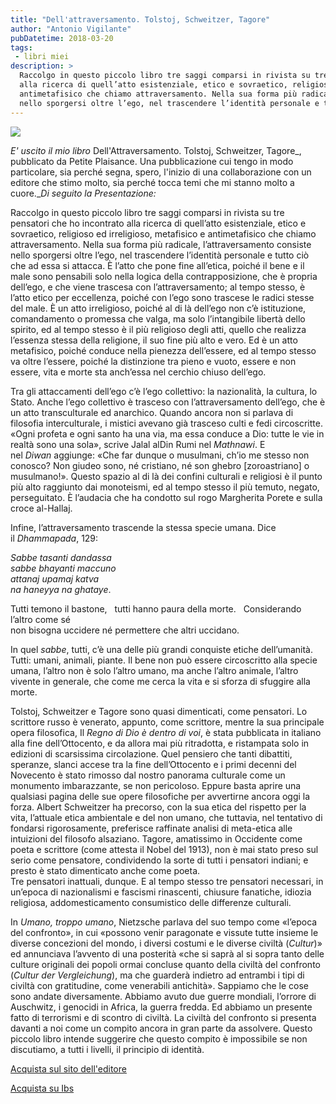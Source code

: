```yaml
---
title: "Dell'attraversamento. Tolstoj, Schweitzer, Tagore"
author: "Antonio Vigilante"
pubDatetime: 2018-03-20
tags:
 - libri miei
description: >
  Raccolgo in questo piccolo libro tre saggi comparsi in rivista su tre pensatori che ho incontrato
  alla ricerca di quell’atto esistenziale, etico e sovraetico, religioso ed irreligioso, metafisico e 
  antimetafisico che chiamo attraversamento. Nella sua forma più radicale, l’attraversamento consiste 
  nello sporgersi oltre l’ego, nel trascendere l’identità personale e tutto ciò che ad essa si attacca.
---
```


![](/images/copertina_attr.jpg)

_E' uscito il mio libro_ Dell'Attraversamento. Tolstoj, Schweitzer, Tagore_, pubblicato da Petite Plaisance. Una pubblicazione cui tengo in modo particolare, sia perché segna, spero, l'inizio di una collaborazione con un editore che stimo molto, sia perché tocca temi che mi stanno molto a cuore.__Di seguito la Presentazione:_  

  

Raccolgo in questo piccolo libro tre saggi comparsi in rivista su tre pensatori che ho incontrato alla ricerca di quell’atto esistenziale, etico e sovraetico, religioso ed irreligioso, metafisico e antimetafisico che chiamo attraversamento. Nella sua forma più radicale, l’attraversamento consiste nello sporgersi oltre l’ego, nel trascendere l’identità personale e tutto ciò che ad essa si attacca. È l’atto che pone fine all’etica, poiché il bene e il male sono pensabili solo nella logica della contrapposizione, che è propria dell’ego, e che viene trascesa con l’attraversamento; al tempo stesso, è l’atto etico per eccellenza, poiché con l’ego sono trascese le radici stesse del male. È un atto irreligioso, poiché al di là dell’ego non c’è istituzione, comandamento o promessa che valga, ma solo l’intangibile libertà dello spirito, ed al tempo stesso è il più religioso degli atti, quello che realizza l’essenza stessa della religione, il suo fine più alto e vero. Ed è un atto metafisico, poiché conduce nella pienezza dell’essere, ed al tempo stesso va oltre l’essere, poiché la distinzione tra pieno e vuoto, essere e non essere, vita e morte sta anch’essa nel cerchio chiuso dell’ego.

Tra gli attaccamenti dell’ego c’è l’ego collettivo: la nazionalità, la cultura, lo Stato. Anche l’ego collettivo è trasceso con l’attraversamento dell’ego, che è un atto transculturale ed anarchico. Quando ancora non si parlava di filosofia interculturale, i mistici avevano già trasceso culti e fedi circoscritte. «Ogni profeta e ogni santo ha una via, ma essa conduce a Dio: tutte le vie in realtà sono una sola», scrive Jalal alDin Rumi nel _Mathnawi_. E nel _Diwan_ aggiunge: «Che far dunque o musulmani, ch’io me stesso non conosco? Non giudeo sono, né cristiano, né son ghebro \[zoroastriano\] o musulmano!». Questo spazio al di là dei confini culturali e religiosi è il punto più alto raggiunto dai monoteismi, ed al tempo stesso il più temuto, negato, perseguitato. È l’audacia che ha condotto sul rogo Margherita Porete e sulla croce al-Hallaj. 

Infine, l’attraversamento trascende la stessa specie umana. Dice il _Dhammapada_, 129: 

_Sabbe tasanti dandassa_    
_sabbe bhayanti maccuno_   
_attanaj upamaj katva_   
_na haneyya na ghataye_.   

Tutti temono il bastone,           
tutti hanno paura della morte.           
Considerando l’altro come sé   
non bisogna uccidere né permettere che altri uccidano.    

In quel _sabbe_, tutti, c’è una delle più grandi conquiste etiche dell’uma­nità. Tutti: umani, animali, piante. Il bene non può essere circoscritto alla specie umana, l’altro non è solo l’altro umano, ma anche l’altro animale, l’altro vivente in generale, che come me cerca la vita e si sforza di sfuggire alla morte. 

  
Tolstoj, Schweitzer e Tagore sono quasi dimenticati, come pensatori. Lo scrittore russo è venerato, appunto, come scrittore, mentre la sua principale opera filosofica, Il _Regno di Dio è dentro di voi_, è stata pubblicata in italiano alla fine dell’Ottocento, e da allora mai più ritradotta, e ristampata solo in edizioni di scarsissima circolazione. Quel pensiero che tanti dibattiti, speranze, slanci accese tra la fine dell’Ottocento e i primi decenni del Novecento è stato rimosso dal nostro panorama culturale come un monumento imbarazzante, se non pericoloso. Eppure basta aprire una qualsiasi pagina delle sue opere filosofiche per avvertirne ancora oggi la forza. Albert Schweitzer ha precorso, con la sua etica del rispetto per la vita, l’attuale etica ambientale e del non umano, che tuttavia, nel tentativo di fondarsi rigorosamente, preferisce raffinate analisi di meta-etica alle intuizioni del filosofo alsaziano. Tagore, amatissimo in Occidente come poeta e scrittore (come attesta il Nobel del 1913), non è mai stato preso sul serio come pensatore, condividendo la sorte di tutti i pensatori indiani; e presto è stato dimenticato anche come poeta.  
Tre pensatori inattuali, dunque. E al tempo stesso tre pensatori necessari, in un’epoca di nazionalismi e fascismi rinascenti, chiusure fanatiche, idiozia religiosa, addomesticamento consumistico delle differenze culturali. 

In _Umano, troppo umano_, Nietzsche parlava del suo tempo come «l’epoca del confronto», in cui «possono venir paragonate e vissute tutte insieme le diverse concezioni del mondo, i diversi costumi e le diverse civiltà (_Cultur_)» ed annunciava l’avvento di una posterità «che si saprà al si sopra tanto delle culture originali dei popoli ormai concluse quanto della civiltà del confronto (_Cultur der Vergleichung_), ma che guarderà indietro ad entrambi i tipi di civiltà con gratitudine, come venerabili antichità». Sappiamo che le cose sono andate diversamente. Abbiamo avuto due guerre mondiali, l’orrore di Auschwitz, i genocidi in Africa, la guerra fredda. Ed abbiamo un presente fatto di terrorismi e di scontro di civiltà. La civiltà del confronto si presenta davanti a noi come un compito ancora in gran parte da assolvere. Questo piccolo libro intende suggerire che questo compito è impossibile se non discutiamo, a tutti i livelli, il principio di identità.

[Acquista sul sito dell'editore](http://www.petiteplaisance.it/libri/150-200/293/int293.html)

[Acquista su Ibs](https://www.ibs.it/dell-attraversamento-tolstoj-schweitzer-tagore-libro-antonio-vigilante/e/9788875882235?inventoryId=101488478)
